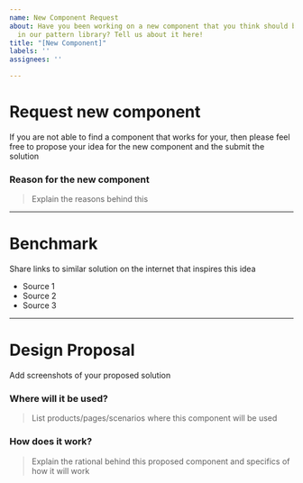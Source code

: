 ```yaml
---
name: New Component Request
about: Have you been working on a new component that you think should be included
  in our pattern library? Tell us about it here!
title: "[New Component]"
labels: ''
assignees: ''

---
```


# Request new component
If you are not able to find a component that works for your, then please feel free to propose your idea for the new component and the submit the solution


### Reason for the new component
> Explain the reasons behind this 

---

# Benchmark
Share links to similar solution on the internet that inspires this idea
- Source 1
- Source 2
- Source 3

---

# Design Proposal
Add screenshots of your proposed solution

### Where will it be used?
> List products/pages/scenarios where this component will be used


### How does it work?
> Explain the rational behind this proposed component and specifics of how it will work
